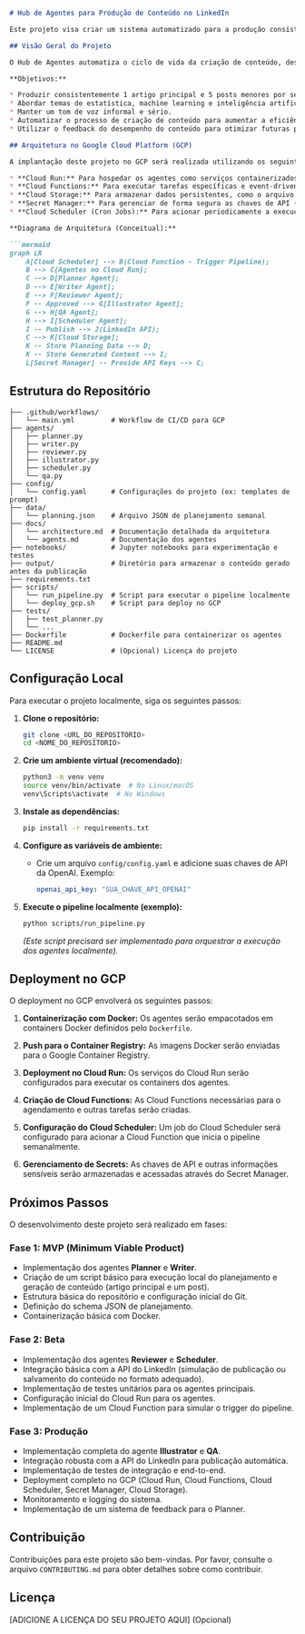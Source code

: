 ```markdown
# Hub de Agentes para Produção de Conteúdo no LinkedIn

Este projeto visa criar um sistema automatizado para a produção consistente de conteúdo educacional sobre estatística, machine learning e inteligência artificial para o LinkedIn. Através da orquestração de agentes autônomos baseados em Large Language Models (LLMs), o sistema gera um artigo principal e cinco posts menores por semana, otimizando o tempo e a qualidade da criação de conteúdo.

## Visão Geral do Projeto

O Hub de Agentes automatiza o ciclo de vida da criação de conteúdo, desde o planejamento de temas até a programação da publicação no LinkedIn. O sistema é composto por diversos agentes especializados que colaboram para produzir conteúdo de alta qualidade, mantendo um tom informal e sério, e focando em um nível educacional para o público.

**Objetivos:**

* Produzir consistentemente 1 artigo principal e 5 posts menores por semana no LinkedIn.
* Abordar temas de estatística, machine learning e inteligência artificial em um nível educacional.
* Manter um tom de voz informal e sério.
* Automatizar o processo de criação de conteúdo para aumentar a eficiência.
* Utilizar o feedback do desempenho do conteúdo para otimizar futuras produções.

## Arquitetura no Google Cloud Platform (GCP)

A implantação deste projeto no GCP será realizada utilizando os seguintes serviços:

* **Cloud Run:** Para hospedar os agentes como serviços containerizados. O Cloud Run permite escalabilidade automática e gerenciamento simplificado dos containers Docker.
* **Cloud Functions:** Para executar tarefas específicas e event-driven, como o agendamento semanal do pipeline e possíveis integrações com outras APIs.
* **Cloud Storage:** Para armazenar dados persistentes, como o arquivo de planejamento JSON, conteúdo gerado antes da publicação e logs.
* **Secret Manager:** Para gerenciar de forma segura as chaves de API (ex: OpenAI API key) e outras informações confidenciais.
* **Cloud Scheduler (Cron Jobs):** Para acionar periodicamente a execução do pipeline de conteúdo.

**Diagrama de Arquitetura (Conceitual):**

```mermaid
graph LR
    A[Cloud Scheduler] --> B(Cloud Function - Trigger Pipeline);
    B --> C{Agentes no Cloud Run};
    C --> D[Planner Agent];
    D --> E[Writer Agent];
    E --> F[Reviewer Agent];
    F -- Approved --> G[Illustrator Agent];
    G --> H[QA Agent];
    H --> I[Scheduler Agent];
    I -- Publish --> J(LinkedIn API);
    C --> K[Cloud Storage];
    K -- Store Planning Data --> D;
    K -- Store Generated Content --> I;
    L[Secret Manager] -- Provide API Keys --> C;
```

## Estrutura do Repositório

```
├── .github/workflows/
│   └── main.yml         # Workflow de CI/CD para GCP
├── agents/
│   ├── planner.py
│   ├── writer.py
│   ├── reviewer.py
│   ├── illustrator.py
│   ├── scheduler.py
│   └── qa.py
├── config/
│   └── config.yaml      # Configurações do projeto (ex: templates de prompt)
├── data/
│   └── planning.json    # Arquivo JSON de planejamento semanal
├── docs/
│   └── architecture.md  # Documentação detalhada da arquitetura
│   └── agents.md        # Documentação dos agentes
├── notebooks/           # Jupyter notebooks para experimentação e testes
├── output/              # Diretório para armazenar o conteúdo gerado antes da publicação
├── requirements.txt
├── scripts/
│   └── run_pipeline.py  # Script para executar o pipeline localmente
│   └── deploy_gcp.sh    # Script para deploy no GCP
├── tests/
│   ├── test_planner.py
│   └── ...
├── Dockerfile           # Dockerfile para containerizar os agentes
├── README.md
└── LICENSE              # (Opcional) Licença do projeto
```

## Configuração Local

Para executar o projeto localmente, siga os seguintes passos:

1.  **Clone o repositório:**
    ```bash
    git clone <URL_DO_REPOSITORIO>
    cd <NOME_DO_REPOSITORIO>
    ```

2.  **Crie um ambiente virtual (recomendado):**
    ```bash
    python3 -m venv venv
    source venv/bin/activate  # No Linux/macOS
    venv\Scripts\activate  # No Windows
    ```

3.  **Instale as dependências:**
    ```bash
    pip install -r requirements.txt
    ```

4.  **Configure as variáveis de ambiente:**
    * Crie um arquivo `config/config.yaml` e adicione suas chaves de API da OpenAI. Exemplo:
        ```yaml
        openai_api_key: "SUA_CHAVE_API_OPENAI"
        ```

5.  **Execute o pipeline localmente (exemplo):**
    ```bash
    python scripts/run_pipeline.py
    ```
    *(Este script precisará ser implementado para orquestrar a execução dos agentes localmente).*

## Deployment no GCP

O deployment no GCP envolverá os seguintes passos:

1.  **Containerização com Docker:** Os agentes serão empacotados em containers Docker definidos pelo `Dockerfile`.

2.  **Push para o Container Registry:** As imagens Docker serão enviadas para o Google Container Registry.

3.  **Deployment no Cloud Run:** Os serviços do Cloud Run serão configurados para executar os containers dos agentes.

4.  **Criação de Cloud Functions:** As Cloud Functions necessárias para o agendamento e outras tarefas serão criadas.

5.  **Configuração do Cloud Scheduler:** Um job do Cloud Scheduler será configurado para acionar a Cloud Function que inicia o pipeline semanalmente.

6.  **Gerenciamento de Secrets:** As chaves de API e outras informações sensíveis serão armazenadas e acessadas através do Secret Manager.

## Próximos Passos

O desenvolvimento deste projeto será realizado em fases:

### Fase 1: MVP (Minimum Viable Product)

* Implementação dos agentes **Planner** e **Writer**.
* Criação de um script básico para execução local do planejamento e geração de conteúdo (artigo principal e um post).
* Estrutura básica do repositório e configuração inicial do Git.
* Definição do schema JSON de planejamento.
* Containerização básica com Docker.

### Fase 2: Beta

* Implementação dos agentes **Reviewer** e **Scheduler**.
* Integração básica com a API do LinkedIn (simulação de publicação ou salvamento do conteúdo no formato adequado).
* Implementação de testes unitários para os agentes principais.
* Configuração inicial do Cloud Run para os agentes.
* Implementação de um Cloud Function para simular o trigger do pipeline.

### Fase 3: Produção

* Implementação completa do agente **Illustrator** e **QA**.
* Integração robusta com a API do LinkedIn para publicação automática.
* Implementação de testes de integração e end-to-end.
* Deployment completo no GCP (Cloud Run, Cloud Functions, Cloud Scheduler, Secret Manager, Cloud Storage).
* Monitoramento e logging do sistema.
* Implementação de um sistema de feedback para o Planner.

## Contribuição

Contribuições para este projeto são bem-vindas. Por favor, consulte o arquivo `CONTRIBUTING.md` para obter detalhes sobre como contribuir.

## Licença

[ADICIONE A LICENÇA DO SEU PROJETO AQUI] (Opcional)
```
